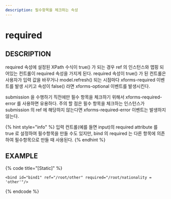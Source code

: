 ```yaml
---
description: 필수항목을 체크하는 속성
---
```


# required

## DESCRIPTION

required 속성에 설정된 XPath 수식이 true\(\) 가 되는 경우 ref 의 인스턴스와 맵핑 되어있는 컨트롤이 required 속성을 가지게 된다. required 속성이 true\(\) 가 된 컨트롤은 사용자가 입력 값을 바꾸거나 model.refresh\(\) 되는 시점마다 xforms-required 이벤트를 발생 시키고 속성이 false\(\) 라면 xforms-optional 이벤트를 발생시킨다.

submission 을 수행하기 직전에만 필수 항목을 체크하기 위해서 xforms-required-error 를 사용하면 유용하다. 주의 할 점은 필수 항목을 체크하는 인스턴스가 submission 의 ref 에 해당하지 않는다면 xforms-required-error 이벤트는 발생하지 않는다.

{% hint style="info" %}
입력 컨트롤\(예를 들면 input\)의 required attribute 를 true 로 설정하여 필수항목을 만들 수도 있지만, bind 의 required 는 다른 항목에 의존하여 필수항목으로 만들 때 사용된다.
{% endhint %}

## EXAMPLE

{% code title="\[Static\]" %}
```markup
<bind id="bind1" ref="/root/other" required="/root/nationality = 'other'"/>
```
{% endcode %}

